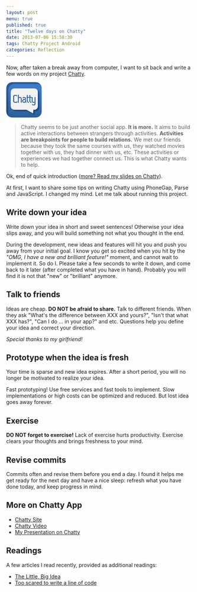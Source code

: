 ```yaml
---
layout: post
menu: true
published: true
title: "Twelve days on Chatty"
date: 2013-07-06 15:58:30
tags: Chatty Project Android
categories: Reflection
---
```


Now, after taken a break away from computer, I want to sit back and write a few
words on my project [Chatty](http://chatty.bicrement.com).

![Chatty Logo](/images/chatty/icon.png "Chatty Logo")

> Chatty seems to be just another social app. **It is more.** It aims to build
> active interactions between strangers through activities. **Activities are
> breakpoints for people to build relations.** We met our friends because they
> took the same courses with us, they watched movies together with us, they had
> dinner with us, etc. These activities or experiences we had together connect
> us. This is what Chatty wants to help.

Ok, end of quick introduction ([more? Read my slides on Chatty](https://speakerdeck.com/zhuochun/chatty-meet-new-friends)).

At first, I want to share some tips on writing Chatty using PhoneGap, Parse and
JavaScript. I changed my mind. Let me talk about running this project.

## Write down your idea

Write down your idea in short and sweet sentences! Otherwise your idea slips away,
and you will build something not what you thought in the end.

During the development, new ideas and features will hit you and push you away from
your initial goal. I know you get so excited when you hit by the
_"OMG, I have a new and brilliant feature!"_ moment, and cannot wait to implement it. So do I.
Please take a few seconds to write it down, and come back to it later (after completed what you have in hand).
Probably you will find it is not that "new" or "brilliant" anymore.

## Talk to friends

Ideas are cheap. **DO NOT be afraid to share.** Talk to different friends.
When they ask "What's the difference between XXX and yours?", "Isn't that what XXX has?", "Can I do ... in your app?" and etc.
Questions help you define your idea and correct your direction.

_Special thanks to my girlfriend!_

## Prototype when the idea is fresh

Your time is sparse and new idea expires.
After a short period, you will no longer be motivated to realize your idea.

Fast prototyping! Use free services and fast tools to implement.
Slow implementations or high costs can be optimized and reduced.
But lost idea goes away forever.

## Exercise

**DO NOT forget to exercise!** Lack of exercise hurts productivity.
Exercise clears your thoughts and brings freshness to your mind.

## Revise commits

Commits often and revise them before you end a day.
I found it helps me get ready for the next day and have a nice sleep:
refresh what you have done today, and keep progress in mind.

## More on Chatty App

- [Chatty Site](http://chatty.bicrement.com)
- [Chatty Video](http://youtu.be/5Xq1C6zw61Y)
- [My Presentation on Chatty](https://speakerdeck.com/zhuochun/chatty-meet-new-friends)

## Readings

A few articles I read recently, provided as additional readings:

- [The Little, Big Idea](https://medium.com/better-humans/271ae5edf93e)
- [Too scared to write a line of code](https://medium.com/i-m-h-o/eef96ea6f4cb)
